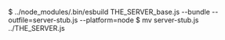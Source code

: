$ ../node_modules/.bin/esbuild THE_SERVER_base.js --bundle --outfile=server-stub.js --platform=node
$ mv server-stub.js ../THE_SERVER.js